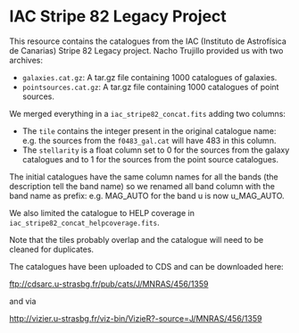 IAC Stripe 82 Legacy Project
============================

This resource contains the catalogues from the IAC (Instituto de Astrofísica de
Canarias) Stripe 82 Legacy project. Nacho Trujillo provided us with two
archives:

- `galaxies.cat.gz`: A tar.gz file containing 1000 catalogues of galaxies.
- `pointsources.cat.gz`: A tar.gz file containing 1000 catalogues of point
    sources.

We merged everything in a `iac_stripe82_concat.fits` adding two columns:

- The `tile` contains the integer present in the original catalogue name: e.g.
    the sources from the `f0483_gal.cat` will have 483 in this column.
- The `stellarity` is a float column set to 0 for the sources from the galaxy
    catalogues and to 1 for the sources from the point source catalogues.

The initial catalogues have the same column names for all the bands (the
description tell the band name) so we renamed all band column with the band name
as prefix: e.g. MAG_AUTO for the band u is now u_MAG_AUTO.

We also limited the catalogue to HELP coverage in
`iac_stripe82_concat_helpcoverage.fits`.

Note that the tiles probably overlap and the catalogue will need to be cleaned
for duplicates.

The catalogues have been uploaded to CDS and can be downloaded here:

ftp://cdsarc.u-strasbg.fr/pub/cats/J/MNRAS/456/1359

and via

http://vizier.u-strasbg.fr/viz-bin/VizieR?-source=J/MNRAS/456/1359